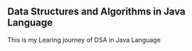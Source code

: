 ## Data Structures and Algorithms in Java Language
This is my Learing journey of DSA in Java Language
